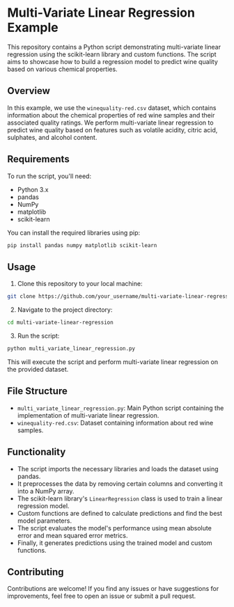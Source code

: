 

# Multi-Variate Linear Regression Example

This repository contains a Python script demonstrating multi-variate linear regression using the scikit-learn library and custom functions. The script aims to showcase how to build a regression model to predict wine quality based on various chemical properties.

## Overview

In this example, we use the `winequality-red.csv` dataset, which contains information about the chemical properties of red wine samples and their associated quality ratings. We perform multi-variate linear regression to predict wine quality based on features such as volatile acidity, citric acid, sulphates, and alcohol content.

## Requirements

To run the script, you'll need:

- Python 3.x
- pandas
- NumPy
- matplotlib
- scikit-learn

You can install the required libraries using pip:

```bash
pip install pandas numpy matplotlib scikit-learn
```

## Usage

1. Clone this repository to your local machine:

```bash
git clone https://github.com/your_username/multi-variate-linear-regression.git
```

2. Navigate to the project directory:

```bash
cd multi-variate-linear-regression
```

3. Run the script:

```bash
python multi_variate_linear_regression.py
```

This will execute the script and perform multi-variate linear regression on the provided dataset.

## File Structure

- `multi_variate_linear_regression.py`: Main Python script containing the implementation of multi-variate linear regression.
- `winequality-red.csv`: Dataset containing information about red wine samples.

## Functionality

- The script imports the necessary libraries and loads the dataset using pandas.
- It preprocesses the data by removing certain columns and converting it into a NumPy array.
- The scikit-learn library's `LinearRegression` class is used to train a linear regression model.
- Custom functions are defined to calculate predictions and find the best model parameters.
- The script evaluates the model's performance using mean absolute error and mean squared error metrics.
- Finally, it generates predictions using the trained model and custom functions.

## Contributing

Contributions are welcome! If you find any issues or have suggestions for improvements, feel free to open an issue or submit a pull request.

